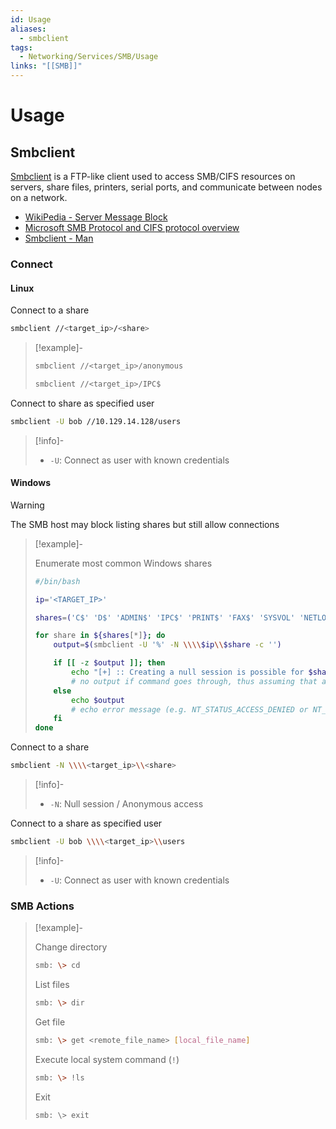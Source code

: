 ```yaml
---
id: Usage
aliases:
  - smbclient
tags:
  - Networking/Services/SMB/Usage
links: "[[SMB]]"
---
```


# Usage

<!-- Smbclient {{{-->
## Smbclient

[Smbclient](https://www.samba.org/samba/docs/current/man-html/smbclient.1.html)
is a FTP-like client used to access SMB/CIFS resources on servers, share files,
printers, serial ports, and communicate between nodes on a network.

- [WikiPedia - Server Message Block](https://en.wikipedia.org/wiki/Server_Message_Block)
- [Microsoft SMB Protocol and CIFS protocol overview](https://learn.microsoft.com/en-us/windows/win32/fileio/microsoft-smb-protocol-and-cifs-protocol-overview)
- [Smbclient - Man](https://www.samba.org/samba/docs/current/man-html/smbclient.1.html)

<!-- Connect {{{-->
### Connect

<!-- Linux {{{-->
#### Linux

Connect to a share

```sh
smbclient //<target_ip>/<share>
```

> [!example]-
>
> ```sh
> smbclient //<target_ip>/anonymous
> ```
> ```sh
> smbclient //<target_ip>/IPC$
> ```

Connect to share as specified user

```sh
smbclient -U bob //10.129.14.128/users
```

> [!info]-
>
> - `-U`: Connect as user with known credentials

<!-- }}} -->

<!-- Windows {{{-->
#### Windows

<!-- Warning {{{-->
> [!warning]
>
> The SMB host may block listing shares but still allow connections
>
> <!-- Example {{{-->
> > [!example]-
> >
> > Enumerate most common Windows shares
> >
> > ```sh
> > #/bin/bash
> >
> > ip='<TARGET_IP>'
> >
> > shares=('C$' 'D$' 'ADMIN$' 'IPC$' 'PRINT$' 'FAX$' 'SYSVOL' 'NETLOGON')
> >
> > for share in ${shares[*]}; do
> >     output=$(smbclient -U '%' -N \\\\$ip\\$share -c '')
> >
> >     if [[ -z $output ]]; then
> >         echo "[+] :: Creating a null session is possible for $share"
> >         # no output if command goes through, thus assuming that a session was created
> >     else
> >         echo $output
> >         # echo error message (e.g. NT_STATUS_ACCESS_DENIED or NT_STATUS_BAD_NETWORK_NAME)
> >     fi
> > done
> > ```
<!-- }}} -->

<!-- }}} -->

Connect to a share

```sh
smbclient -N \\\\<target_ip>\\<share>
```

<!-- Info {{{-->
> [!info]-
>
> - `-N`: Null session / Anonymous access
<!-- }}} -->

Connect to a share as specified user

```sh
smbclient -U bob \\\\<target_ip>\\users
```

<!-- Info {{{-->
> [!info]-
>
> - `-U`: Connect as user with known credentials
<!-- }}} -->

<!-- }}} -->

<!-- }}} -->

<!-- SMB Actions {{{-->
### SMB Actions

> [!example]-
>
> Change directory
>
> ```sh
> smb: \> cd
> ```
>
> List files
>
> ```sh
> smb: \> dir
> ```
>
> Get file
>
> ```sh
> smb: \> get <remote_file_name> [local_file_name]
> ```
>
> Execute local system command (`!`)
>
> ```sh
> smb: \> !ls
> ```
>
> Exit
>
> ```
> smb: \> exit
> ```
<!-- }}} -->

<!-- }}} -->
